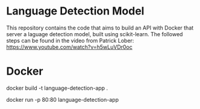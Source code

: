 # Language Detection Model

This repository contains the code that aims to build an API with Docker that server a laguage detection model, built using scikit-learn.
The followed steps can be found in the video from Patrick Lober: https://www.youtube.com/watch?v=h5wLuVDr0oc

# Docker

docker build -t language-detection-app . 

docker run -p 80:80 language-detection-app